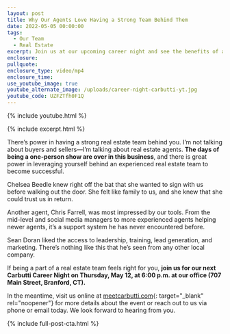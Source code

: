 ```yaml
---
layout: post
title: Why Our Agents Love Having a Strong Team Behind Them
date: 2022-05-05 00:00:00
tags:
  - Our Team
  - Real Estate
excerpt: Join us at our upcoming career night and see the benefits of a strong team.
enclosure:
pullquote:
enclosure_type: video/mp4
enclosure_time:
use_youtube_image: true
youtube_alternate_image: /uploads/career-night-carbutti-yt.jpg
youtube_code: UZFZTfh0F1Q
---
```

{% include youtube.html %}

{% include excerpt.html %}

There’s power in having a strong real estate team behind you. I’m not talking about buyers and sellers—I’m talking about real estate agents.&nbsp;**The days of being a one-person show are over in this business**, and there is great power in leveraging yourself behind an experienced real estate team to become successful.

Chelsea Beedle knew right off the bat that she wanted to sign with us before walking out the door. She felt like family to us, and she knew that she could trust us in return.

Another agent, Chris Farrell, was most impressed by our tools. From the mid-level and social media managers to more experienced agents helping newer agents, it’s a support system he has never encountered before.

Sean Doran liked the access to leadership, training, lead generation, and marketing. There’s nothing like this that he’s seen from any other local company.

If being a part of a real estate team feels right for you, **join us for our next Carbutti Career Night on Thursday, May 12, at 6:00 p.m. at our office (707 Main Street, Branford, CT).**&nbsp;

In the meantime, visit us online at [meetcarbutti.com](http://meetcarbutti.com/){: target="_blank" rel="noopener"} for more details about the event or reach out to us via phone or email today. We look forward to hearing from you.

{% include full-post-cta.html %}
